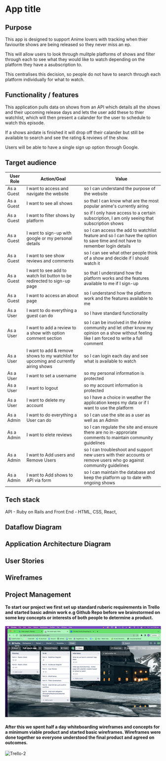 # App title 

## Purpose
This app is designed to support Anime lovers with tracking when thier faviourite shows are being released so they never miss an ep. 

This will allow users to look through mulitple platforms of shows and filter through each to see what they would like to watch depending on the platform they have a asubscription to. 

This centralises this decision, so people do not have to search through each platform individually for what to watch. 

## Functionality / features
This application pulls data on shows from an API which details all the shows and their upcoming release days and lets the user add these to thier watchlist, which will then present a calander for the user to schedule to watch this episode. 

If a shows airdate is finished it will drop off their calander but still be available to search and see the rating & reviews of the show.  

Users will be able to have a single sign up option through Google. 

## Target audience
|User Role     | Action/Goal                                                 |Value                                                                                                           |
|------------|----------------------------------------------------------------|----------------------------------------------------------------------------------------------------------------|
| As a Guest | I want to access and navigate the website                      |so I can understand the purpose of the website                                                                  |
| As a Guest | I want to see all shows                                        |so that I can know what are the most popular anime's currently airing                                           |
| As a Guest | I want to filter shows by platform                             |so if I only have access to a certain subscription, I am only seeing that subscription shows                    |
| As a Guest | I want to sign-up with google or my personal details           |so I can access  the add to watchlist feature and so I can have the option to save time and not have to remember login details |
| As a Guest | I want to see show reviews and comments                        |so I can see what other people think of a show and decide if I should watch it                                  |
| As a Guest | I want to see add to watch list button to be redirected to sign-up page |so that I understand how the platform works and the features available to me if I sign-up             |
| As a Guest | I want to access an about page                                 | so I understand how the platform work and the features available to me
| As a User  | I want to do everything a guest can do                         | so I have standard functionality 
| As a User  | I want to add a review to a show with option comment section   | so I can be involved in the Anime community and let other know my opinion on a show without feeling like I am forced to write a full comment
| As a User  | I want to add & remove shows to my watchlist for upcoming and currently airing shows | so I can login each day and see what is available to watch 
| As a User  | I want to set a username                                       | so my personal information is protected
| As a User  | I want to logout                                               | so my account information is protected
| As a User  | I want to delete my account                                    | so I have a choice in weather the application keeps my data or if I want to use the platform
| As a Admin | I want to do everything a User can do                          | so I can use the site as a user as well as an Admin
| As a Admin | I want to elete reviews                                        | so I can regulate the site and ensure there are no in-approriate comments to maintain community guidelines
| As a Admin | I want to Add users and Remove Users                           | so I can troubleshoot and support new users with their accounts or remove users who go against community guidelines
| As a Admin | I want to Add shows to API via form                            | so I can maintain the database and keep the platform up to date with ongoing shows



## Tech stack
API - Ruby on Rails and Front End - HTML, CSS, React, 

## Dataflow Diagram

## Application Architecture Diagram

## User Stories

## Wireframes

## Project Management

#### To start our project we first set up standard ruberic requirements in Trello and started basic admin work e.g Github Repo before we brainstormed on some key concepts or interests of both people to determine a product. 

![Trello-1](docs/Trello-boards/Trello-1.png)

#### After this we spent half a day whiteboarding wireframes and concepts for a minimum viable product and started basic wireframes. Wireframes were done together so everyone understood the final product and agreed on outcomes. 

![Trello-2](docs/Trello-boards/Trello-2.png)